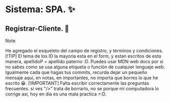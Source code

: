 # Sistema: SPA. ✨
## Registrar-Cliente. 🙋

>[!NOTE]
> He agregado el esqueleto del campo de registro, y terminos y condiciones.
>[!TIP]
>El tema de los ID la mayoria esta en el form, y estan escritos de esta manera, apellidoP = apellido paterno :D.
>Puedes usar MDN web docs por si no sabes como se usa alguna etiqueta o función de cualquier lenguaje web.
>Igualmente cada que hagas tus commits, recurda dejar un pequeño mensaje aqui, en notas, en importantes, no importa que borres lo que he escrito 😁.
>[!IMPORTANT]
> Falta escribir correctamente las preguntas frecuentes.
> si ves "/>" trata de borrarlo, no se porque mi computadora lo corrige asi, hoy en dia es una mala practica >:D.